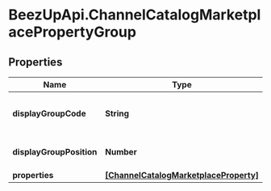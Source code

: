 # BeezUpApi.ChannelCatalogMarketplacePropertyGroup

## Properties
Name | Type | Description | Notes
------------ | ------------- | ------------- | -------------
**displayGroupCode** | **String** | Indicate the code identifier of the group | 
**displayGroupPosition** | **Number** | Indicate the position of the group | 
**properties** | [**[ChannelCatalogMarketplaceProperty]**](ChannelCatalogMarketplaceProperty.md) |  | 


